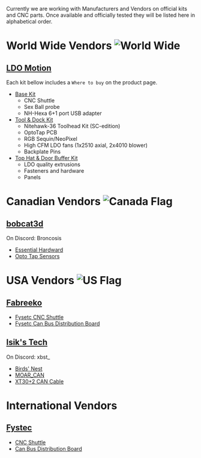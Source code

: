 Currently we are working with Manufacturers and Vendors on official kits and CNC parts.  Once available and officially tested they will be listed here in alphabetical order.


# World Wide Vendors ![World Wide](https://icons.iconarchive.com/icons/aha-soft/free-global-security/24/Global-Network-icon.png)

## [LDO Motion](https://ldomotion.com/)

Each kit bellow includes a `Where to buy` on the product page.

- [Base Kit](https://ldomotion.com/products/16607023627247272)
  - CNC Shuttle
  - Sex Ball probe
  - NH-Hexa 6+1 port USB adapter
- [Tool & Dock Kit](https://ldomotion.com/products/16607023627247272)
  - Nitehawk-36 Toolhead Kit (SC-edition)
  - OptoTap PCB
  - RGB Sequin/NeoPixel
  - High CFM LDO fans (1x2510 axial, 2x4010 blower)
  - Backplate Pins
- [Top Hat & Door Buffer Kit](https://ldomotion.com/products/16607023627247272)
  - LDO quality extrusions
  - Fasteners and hardware
  - Panels


# Canadian Vendors ![Canada Flag](https://flagcdn.com/32x24/ca.png)

## [bobcat3d](https://bobcat3d.etsy.com/)
On Discord: Broncosis

- [Essential Hardward](https://www.etsy.com/ca/listing/1736497017/voron-stealth-changer-essential-hardware)
- [Opto Tap Sensors](https://www.etsy.com/ca/listing/1769077964/voron-opto-tap-sensors)


# USA Vendors ![US Flag](https://flagcdn.com/32x24/us.png)

## [Fabreeko](https://www.fabreeko.com/)

- [Fysetc CNC Shuttle](https://www.fabreeko.com/products/stealth-changer-cnc-shuttle-kit-by-fysetc)
- [Fysetc Can Bus Distribution Board](https://www.fabreeko.com/products/can-bus-distribution-board-for-stealth-changer-by-fysetc)

## [Isik's Tech](https://store.isiks.tech/)
On Discord: xbst_

- [Birds' Nest](https://store.isiks.tech/products/birds-nest)
- [MOAR_CAN](https://store.isiks.tech/products/moar_can)
- [XT30+2 CAN Cable](https://store.isiks.tech/products/xt302-2-can-cable-3-meters)

# International Vendors

## [Fystec](https://www.aliexpress.com/store/3480083)

- [CNC Shuttle](https://s.click.aliexpress.com/e/_ooNmh4z)
- [Can Bus Distribution Board](https://s.click.aliexpress.com/e/_ooNmh4z)
